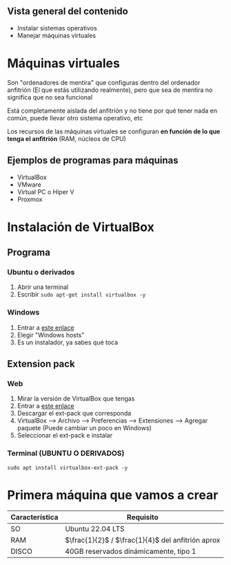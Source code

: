 ## Vista general del contenido
- Instalar sistemas operativos
- Manejar máquinas virtuales

# Máquinas virtuales
Son "ordenadores de mentira" que configuras dentro del ordenador anfitrión (El que estás utilizando realmente), pero que sea de mentira no significa que no sea funcional

Está completamente aislada del anfitrión y no tiene por qué tener nada en común, puede llevar otro sistema operativo, etc

Los recursos de las máquinas virtuales se configuran **en función de lo que tenga el anfitrión** (RAM, núcleos de CPU)

## Ejemplos de programas para máquinas
- VirtualBox
- VMware
- Virtual PC o Hiper V
- Proxmox

# Instalación de VirtualBox
## Programa
### Ubuntu o derivados
1. Abrir una terminal
2. Escribir `sudo apt-get install virtualbox -y`

### Windows
1. Entrar a [este enlace](https://www.virtualbox.org/wiki/Downloads)
2. Elegir "Windows hosts"
3. Es un instalador, ya sabes qué toca

## Extension pack
### Web
1. Mirar la versión de VirtualBox que tengas
2. Entrar a [este enlace](https://download.virtualbox.org/virtualbox/)
3. Descargar el ext-pack que corresponda
4. VirtualBox --> Archivo --> Preferencias --> Extensiones --> Agregar paquete (Puede cambiar un poco en Windows)
5. Seleccionar el ext-pack e instalar

### Terminal (UBUNTU O DERIVADOS)
`sudo apt install virtualbox-ext-pack -y`

# Primera máquina que vamos a crear
| Característica | Requisito |
|---|---|
| SO | Ubuntu 22.04 LTS |
| RAM | $\frac{1}{2}$ / $\frac{1}{4}$ del anfitrión aprox |
| DISCO | 40GB reservados dinámicamente, tipo 1 |

